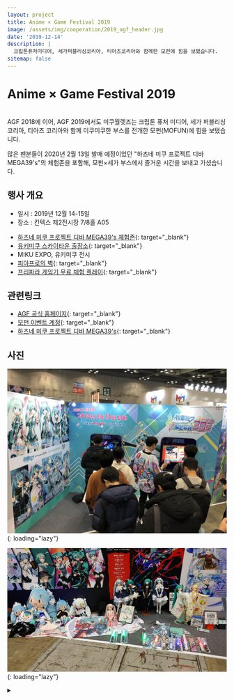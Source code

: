 ```yaml
---
layout: project
title: Anime × Game Festival 2019
image: /assets/img/cooperation/2019_agf_header.jpg
date: '2019-12-14'
description: |
  크립톤퓨처미디어, 세가퍼블리싱코리아, 티아츠코리아와 함께한 모펀에 힘을 보탰습니다.
sitemap: false
---
```


# Anime × Game Festival 2019

<br />
AGF 2018에 이어, AGF 2019에서도 미쿠월렛즈는 크립톤 퓨처 미디어, 세가 퍼블리싱 코리아, 티아츠 코리아와 함께 미쿠미쿠한 부스를 전개한 모펀(MOFUN)에 힘을 보탰습니다.

많은 팬분들이 2020년 2월 13일 발매 예정이었던 "하츠네 미쿠 프로젝트 디바 MEGA39's"의 체험존을 포함해, 모펀×세가 부스에서 즐거운 시간을 보내고 가셨습니다.

## 행사 개요
- 일시 : 2019년 12월 14-15일
- 장소 : 킨텍스 제2전시장 7/8홀 A05

* [하츠네 미쿠 프로젝트 디바 MEGA39's 체험존](https://twitter.com/mofun_event/status/1202067527276228610){: target="_blank"}
* [유키미쿠 스카이타운 출장소](https://twitter.com/mofun_event/status/1204559719819399168){: target="_blank"}
* MIKU EXPO, 유키미쿠 전시
* [피아프로의 벽](https://twitter.com/mofun_event/status/1206154129770340352){: target="_blank"}
* [프리파라 게임기 무료 체험 플레이](https://twitter.com/mofun_event/status/1202528227333304320){: target="_blank"}

## 관련링크
- [AGF 공식 홈페이지](http://www.agfkorea.com/){: target="_blank"}
- [모펀 이벤트 계정](https://twitter.com/mofun_event){: target="_blank"}
- [하츠네 미쿠 프로젝트 디바 MEGA39's](http://segagames.co.kr/mega39s/){: target="_blank"}

## 사진

![mega39s](/assets/img/cooperation/2019_agf_mega39s.jpg){: loading="lazy"}

![agf-altar](/assets/img/cooperation/2019_agf_altar.jpg){: loading="lazy"}

<details>
<summary data-closed="더보기" data-open="접기"></summary>
<!-- 스타일 적용시 div 래핑 -->
<div markdown="1" style="padding: 15px 0">

![booth1](/assets/img/cooperation/2019_agf_booth1.jpg){: loading="lazy"}

![booth2](/assets/img/cooperation/2019_agf_booth2.jpg){: loading="lazy"}

![piapro-wall](/assets/img/cooperation/2019_agf_piaprowall.jpg){: loading="lazy"}

</div>
</details>